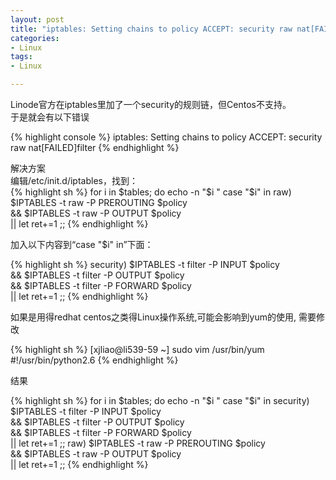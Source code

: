 ```yaml
---
layout: post
title: "iptables: Setting chains to policy ACCEPT: security raw nat[FAILED]filter"
categories:
- Linux
tags:
- Linux 

--- 
```

Linode官方在iptables里加了一个security的规则链，但Centos不支持。    
于是就会有以下错误    

{% highlight console %}
iptables: Setting chains to policy ACCEPT: security raw nat[FAILED]filter
{% endhighlight %}

解决方案  
编辑/etc/init.d/iptables，找到：  
{% highlight sh %}
for i in $tables; do
        echo -n "$i "
        case "$i" in
            raw)
                $IPTABLES -t raw -P PREROUTING $policy \
                    && $IPTABLES -t raw -P OUTPUT $policy \
                    || let ret+=1
                ;;
{% endhighlight %}

加入以下内容到“case "$i" in”下面：

{% highlight sh %}
security)
       $IPTABLES -t filter -P INPUT $policy \
           && $IPTABLES -t filter -P OUTPUT $policy \
           && $IPTABLES -t filter -P FORWARD $policy \
           || let ret+=1
       ;;
{% endhighlight %}

如果是用得redhat centos之类得Linux操作系统,可能会影响到yum的使用, 需要修改

{% highlight sh %}
[xjliao@li539-59 ~] sudo vim /usr/bin/yum
\#!/usr/bin/python2.6
{% endhighlight %}

结果

{% highlight sh %}
for i in $tables; do
    echo -n "$i "
    case "$i" in
        security)
            $IPTABLES -t filter -P INPUT $policy \
                && $IPTABLES -t filter -P OUTPUT $policy \
                && $IPTABLES -t filter -P FORWARD $policy \
                || let ret+=1
            ;;
        raw)
            $IPTABLES -t raw -P PREROUTING $policy \
                && $IPTABLES -t raw -P OUTPUT $policy \
                || let ret+=1
            ;;
{% endhighlight %}
